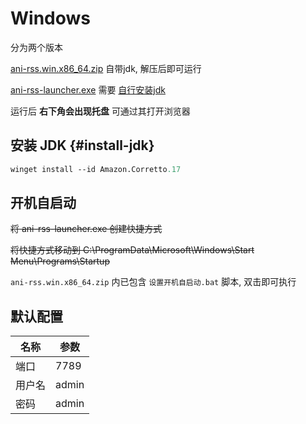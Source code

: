 # Windows

分为两个版本

[ani-rss.win.x86_64.zip](https://github.com/wushuo894/ani-rss/releases/latest) 自带jdk, 解压后即可运行

[ani-rss-launcher.exe](https://github.com/wushuo894/ani-rss/releases/latest) 需要 [自行安装jdk](#install-jdk)

运行后 **右下角会出现托盘** 可通过其打开浏览器

## 安装 JDK {#install-jdk}

```ps
winget install --id Amazon.Corretto.17
```

## 开机自启动

~~将 ani-rss-launcher.exe 创建快捷方式~~

~~将快捷方式移动到 C:\ProgramData\Microsoft\Windows\Start Menu\Programs\Startup~~

`ani-rss.win.x86_64.zip` 内已包含 `设置开机自启动.bat` 脚本, 双击即可执行

## 默认配置

| 名称  | 参数    |
|-----|-------|
| 端口  | 7789  |
| 用户名 | admin |
| 密码  | admin |
